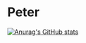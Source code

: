 # Peter
[![Anurag's GitHub stats](https://github-readme-stats.vercel.app/api?username=Potriashka)](https://github.com/anuraghazra/github-readme-stats)
